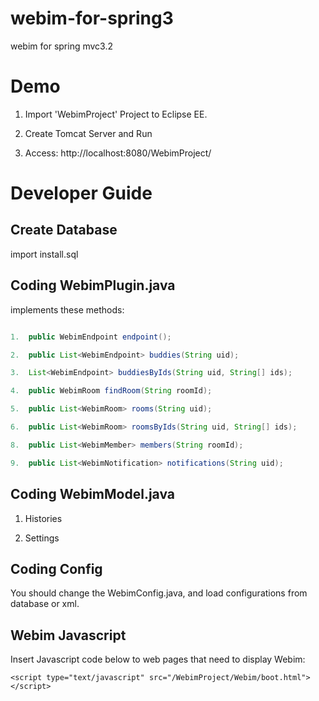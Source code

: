 webim-for-spring3
=================

webim for spring mvc3.2

Demo
====

1. Import 'WebimProject' Project to Eclipse EE.

2. Create Tomcat Server and Run

3. Access: http://localhost:8080/WebimProject/

Developer Guide
===============

Create Database
---------------

import install.sql


Coding WebimPlugin.java
-----------------------

implements these methods:

```java

1.  public WebimEndpoint endpoint();

2.  public List<WebimEndpoint> buddies(String uid);

3.  List<WebimEndpoint> buddiesByIds(String uid, String[] ids);

4.  public WebimRoom findRoom(String roomId);

5.  public List<WebimRoom> rooms(String uid);

6.  public List<WebimRoom> roomsByIds(String uid, String[] ids);

8.  public List<WebimMember> members(String roomId);

9.  public List<WebimNotification> notifications(String uid);

```

Coding WebimModel.java
-----------------------

1. Histories

2. Settings

Coding Config
-------------

You should change the WebimConfig.java, and load configurations from database or xml.

Webim Javascript
-----------------------

Insert Javascript code below to web pages that need to display Webim:

	<script type="text/javascript" src="/WebimProject/Webim/boot.html"></script>



